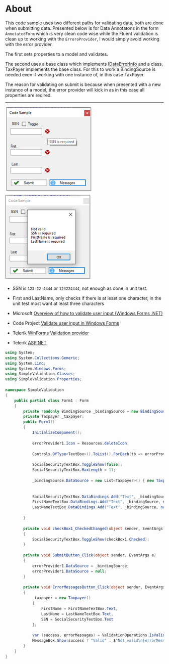 ﻿# About

This code sample uses two different paths for validating data, both are done when submitting data. Presented below is for Data Annotatons in the form `AnnotatedForm` which is very clean code wise while the Fluent validation is clean up to working with the `ErroroProvider`, I would simply avoid working with the error provider.

The first sets properties to a model and validates. 

The second uses a base class which implements [IDataErrorInfo](https://docs.microsoft.com/en-us/dotnet/desktop/wpf/data/how-to-implement-validation-logic-on-custom-objects?view=netframeworkdesktop-4.8) and a class, TaxPayer implements the base class. For this to work a BindingSource is needed even if working with one instance of, in this case TaxPayer.

The reason for validating on submit is because when presented with a new instance of a model, the error provider will kick in as in this case all properties are reqired.

---

![Screenshot](assets/screenshot.png)

- SSN is `123-22-4444` or `123224444`, not enough as done in unit test.
- First and LastName, only checks if there is at least one character, in the unit test most want at least three characters

- Microsoft [Overview of how to validate user input (Windows Forms .NET)](https://docs.microsoft.com/en-us/dotnet/desktop/winforms/input-keyboard/validation?view=netdesktop-6.0)
- Code Project [Validate user input in Windows Forms](https://www.codeproject.com/Articles/13922/Validate-user-input-in-Windows-Forms)
- Telerik [WinForms Validation provider](https://www.telerik.com/products/winforms/validation-provider.aspx)
- Telerik [ASP.NET](https://docs.telerik.com/aspnet-core/html-helpers/layout/form/validation)

```csharp
using System;
using System.Collections.Generic;
using System.Linq;
using System.Windows.Forms;
using SimpleValidation.Classes;
using SimpleValidation.Properties;

namespace SimpleValidation
{
    public partial class Form1 : Form
    {
        private readonly BindingSource _bindingSource = new BindingSource();
        private Taxpayer _taxpayer;
        public Form1()
        {
            InitializeComponent();

            errorProvider1.Icon = Resources.deleteIcon;
            
            Controls.OfType<TextBox>().ToList().ForEach(tb => errorProvider1.SetIconPadding(tb,10));

            SocialSecurityTextBox.ToggleShow(false);
            SocialSecurityTextBox.MaxLength = 11;

            _bindingSource.DataSource = new List<Taxpayer>() { new Taxpayer() };
            

            SocialSecurityTextBox.DataBindings.Add("Text", _bindingSource, nameof(Taxpayer.SSN));
            FirstNameTextBox.DataBindings.Add("Text", _bindingSource, nameof(Taxpayer.FirstName));
            LastNameTextBox.DataBindings.Add("Text", _bindingSource, nameof(Taxpayer.LastName));

        }

        private void checkBox1_CheckedChanged(object sender, EventArgs e)
        {
            SocialSecurityTextBox.ToggleShow(checkBox1.Checked);
        }

        private void SubmitButton_Click(object sender, EventArgs e)
        {
            errorProvider1.DataSource = _bindingSource;
            errorProvider1.DataSource = null;
        }

        private void ErrorMessagesButton_Click(object sender, EventArgs e)
        {
            _taxpayer = new Taxpayer()
            {
                FirstName = FirstNameTextBox.Text,
                LastName = LastNameTextBox.Text,
                SSN = SocialSecurityTextBox.Text
            };

            var (success, errorMessages) = ValidationOperations.IsValidTaxpayer(_taxpayer);
            MessageBox.Show(success ? "Valid" : $"Not valid\n{errorMessages}");
        }
    }
}

```